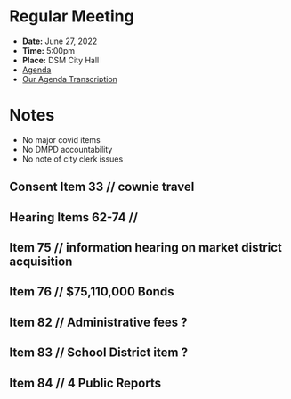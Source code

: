 # Regular Meeting

- **Date:** June 27, 2022
- **Time:** 5:00pm
- **Place:** DSM City Hall
- [Agenda](https://councildocs.dsm.city/agendas/ag20220627.pdf?pdf=Agenda&t=1656040099018)
- [Our Agenda Transcription](#/view/agenda~2022~transcription~06-27_RM)

# Notes

- No major covid items
- No DMPD accountability
- No note of city clerk issues

## Consent Item 33 // cownie travel

## Hearing Items 62-74 // $$$$

## Item 75 // information hearing on market district acquisition

## Item 76 // $75,110,000 Bonds

## Item 82 // Administrative fees ?

## Item 83 // School District item ?

## Item 84 // 4 Public Reports
